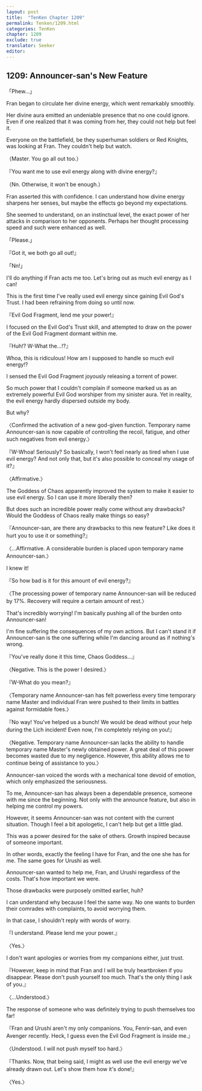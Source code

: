 ```yaml
---
layout: post
title:  "TenKen Chapter 1209"
permalink: Tenken/1209.html
categories: TenKen
chapter: 1209
exclude: true
translator: Seeker
editor: 
---
```

<h2>1209: Announcer-san's New Feature</h2>

「Phew...」

Fran began to circulate her divine energy, which went remarkably smoothly.

Her divine aura emitted an undeniable presence that no one could ignore. Even if one realized that it was coming from her, they could not help but feel it.

Everyone on the battlefield, be they superhuman soldiers or Red Knights, was looking at Fran. They couldn't help but watch.

（Master. You go all out too.）

『You want me to use evil energy along with divine energy?』

（Nn. Otherwise, it won't be enough.）

Fran asserted this with confidence. I can understand how divine energy sharpens her senses, but maybe the effects go beyond my expectations.

She seemed to understand, on an instinctual level, the exact power of her attacks in comparison to her opponents. Perhaps her thought processing speed and such were enhanced as well.

「Please.」

『Got it, we both go all out!』

「Nn!」

I'll do anything if Fran acts me too. Let's bring out as much evil energy as I can!

This is the first time I've really used evil energy since gaining Evil God's Trust. I had been refraining from doing so until now.

『Evil God Fragment, lend me your power!』

I focused on the Evil God's Trust skill, and attempted to draw on the power of the Evil God Fragment dormant within me.

『Huh!? W-What the...!?』

Whoa, this is ridiculous! How am I supposed to handle so much evil energy!?

I sensed the Evil God Fragment joyously releasing a torrent of power.

So much power that I couldn't complain if someone marked us as an extremely powerful Evil God worshiper from my sinister aura. Yet in reality, the evil energy hardly dispersed outside my body.

But why?

〈Confirmed the activation of a new god-given function. Temporary name Announcer-san is now capable of controlling the recoil, fatigue, and other such negatives from evil energy.〉

『W-Whoa! Seriously? So basically, I won't feel nearly as tired when I use evil energy? And not only that, but it's also possible to conceal my usage of it?』

〈Affirmative.〉

The Goddess of Chaos apparently improved the system to make it easier to use evil energy. So I can use it more liberally then?

But does such an incredible power really come without any drawbacks? Would the Goddess of Chaos really make things so easy?

『Announcer-san, are there any drawbacks to this new feature? Like does it hurt you to use it or something?』

〈...Affirmative. A considerable burden is placed upon temporary name Announcer-san.〉

I knew it!

『So how bad is it for this amount of evil energy?』

〈The processing power of temporary name Announcer-san will be reduced by 17%. Recovery will require a certain amount of rest.〉

That's incredibly worrying! I'm basically pushing all of the burden onto Announcer-san!

I'm fine suffering the consequences of my own actions. But I can't stand it if Announcer-san is the one suffering while I'm dancing around as if nothing's wrong.

『You've really done it this time, Chaos Goddess...』

〈Negative. This is the power I desired.〉

『W-What do you mean?』

〈Temporary name Announcer-san has felt powerless every time temporary name Master and individual Fran were pushed to their limits in battles against formidable foes.〉

『No way! You've helped us a bunch! We would be dead without your help during the Lich incident! Even now, I'm completely relying on you!』

〈Negative. Temporary name Announcer-san lacks the ability to handle temporary name Master's newly obtained power. A great deal of this power becomes wasted due to my negligence. However, this ability allows me to continue being of assistance to you.〉

Announcer-san voiced the words with a mechanical tone devoid of emotion, which only emphasized the seriousness.

To me, Announcer-san has always been a dependable presence, someone with me since the beginning. Not only with the announce feature, but also in helping me control my powers.

However, it seems Announcer-san was not content with the current situation. Though I feel a bit apologetic, I can't help but get a little glad.

This was a power desired for the sake of others. Growth inspired because of someone important.

In other words, exactly the feeling I have for Fran, and the one she has for me. The same goes for Urushi as well.

Announcer-san wanted to help me, Fran, and Urushi regardless of the costs. That's how important we were.

Those drawbacks were purposely omitted earlier, huh?

I can understand why because I feel the same way. No one wants to burden their comrades with complaints, to avoid worrying them.

In that case, I shouldn't reply with words of worry.

『I understand. Please lend me your power.』

〈Yes.〉

I don't want apologies or worries from my companions either, just trust.

『However, keep in mind that Fran and I will be truly heartbroken if you disappear. Please don't push yourself too much. That's the only thing I ask of you.』

〈...Understood.〉

The response of someone who was definitely trying to push themselves too far!

『Fran and Urushi aren't my only companions. You, Fenrir-san, and even Avenger recently. Heck, I guess even the Evil God Fragment is inside me.』

〈Understood. I will not push myself too hard.〉

『Thanks. Now, that being said, I might as well use the evil energy we've already drawn out. Let's show them how it's done!』

〈Yes.〉




